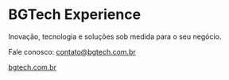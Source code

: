 # BGTech Experience
Inovação, tecnologia e soluções sob medida para o seu negócio.

Fale conosco: contato@bgtech.com.br

[bgtech.com.br](https://bgtech.com.br/)
